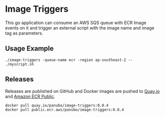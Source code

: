 # Image Triggers

This go application can consume an AWS SQS queue with ECR Image events on it and trigger an external script with the image name and image tag as parameters.

## Usage Example

```
./image-triggers -queue-name ecr -region ap-southeast-2 -- ./myscript.sh
```

## Releases

Releases are published on GitHub and Docker images are pushed to [Quay.io](https://quay.io/panubo/image-triggers) and [Amazon ECR Public](https://gallery.ecr.aws/panubo/image-triggers).

```
docker pull quay.io/panubo/image-triggers:0.0.4
docker pull public.ecr.aws/panubo/image-triggers:0.0.4
```
